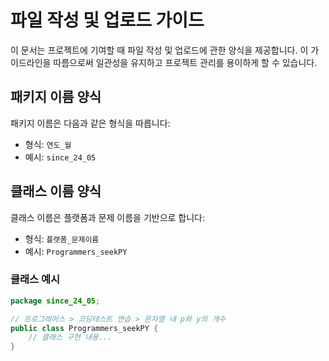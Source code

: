 # 파일 작성 및 업로드 가이드

이 문서는 프로젝트에 기여할 때 파일 작성 및 업로드에 관한 양식을 제공합니다. 이 가이드라인을 따름으로써 일관성을 유지하고 프로젝트 관리를 용이하게 할 수 있습니다.

## 패키지 이름 양식

패키지 이름은 다음과 같은 형식을 따릅니다:

- 형식: `연도_월`
- 예시: `since_24_05`

## 클래스 이름 양식

클래스 이름은 플랫폼과 문제 이름을 기반으로 합니다:

- 형식: `플랫폼_문제이름`
- 예시: `Programmers_seekPY`

### 클래스 예시

```java
package since_24_05;

// 프로그래머스 > 코딩테스트 연습 > 문자열 내 p와 y의 개수
public class Programmers_seekPY {
    // 클래스 구현 내용...
}
